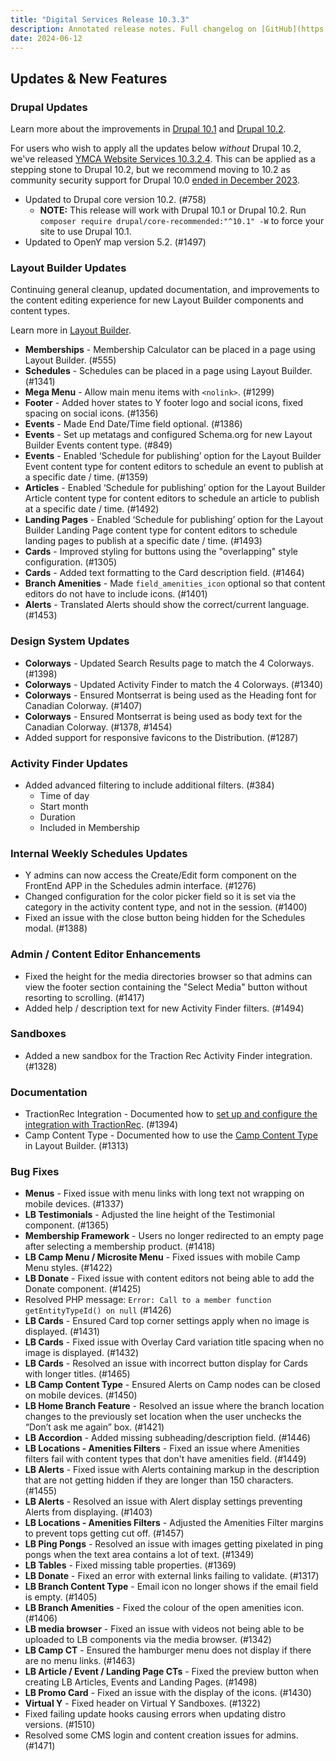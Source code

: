 ```yaml
---
title: "Digital Services Release 10.3.3"
description: Annotated release notes. Full changelog on [GitHub](https://github.com/YCloudYUSA/yusaopeny/releases/tag/10.3.3)
date: 2024-06-12
---
```


## Updates & New Features

### Drupal Updates

Learn more about the improvements in [Drupal 10.1](https://www.drupal.org/blog/drupal-10-1-0) and [Drupal 10.2](https://www.drupal.org/blog/drupal-10-2-0).

For users who wish to apply all the updates below *without* Drupal 10.2, we've released [YMCA Website Services 10.3.2.4](https://github.com/YCloudYUSA/yusaopeny/releases/tag/10.3.2.4). This can be applied as a stepping stone to Drupal 10.2, but we recommend moving to 10.2 as community security support for Drupal 10.0 [ended in December 2023](https://endoflife.date/drupal).

*   Updated to Drupal core version 10.2. (#758)
    *   **NOTE:** This release will work with Drupal 10.1 or Drupal 10.2. Run `composer require drupal/core-recommended:"^10.1" -W` to force your site to use Drupal 10.1.
*   Updated to OpenY map version 5.2. (#1497)

### Layout Builder Updates

Continuing general cleanup, updated documentation, and improvements to the content editing experience for new Layout Builder components and content types.

Learn more in [Layout Builder](/docs/user-documentation/layout-builder/).

*   **Memberships** - Membership Calculator can be placed in a page using Layout Builder. (#555)
*   **Schedules** - Schedules can be placed in a page using Layout Builder. (#1341)
*   **Mega Menu** - Allow main menu items with `<nolink>`. (#1299)
*   **Footer** - Added hover states to Y footer logo and social icons, fixed spacing on social icons. (#1356)
*   **Events** - Made End Date/Time field optional. (#1386)
*   **Events** - Set up metatags and configured Schema.org for new Layout Builder Events content type. (#849)
*   **Events** - Enabled ‘Schedule for publishing’ option for the Layout Builder Event content type for content editors to schedule an event to publish at a specific date / time. (#1359)
*   **Articles** - Enabled ‘Schedule for publishing’ option for the Layout Builder Article content type for content editors to schedule an article to publish at a specific date / time. (#1492)
*   **Landing Pages** - Enabled ‘Schedule for publishing’ option for the Layout Builder Landing Page content type for content editors to schedule landing pages to publish at a specific date / time. (#1493)
*   **Cards** - Improved styling for buttons using the "overlapping" style configuration. (#1305)
*   **Cards** - Added text formatting to the Card description field. (#1464)
*   **Branch Amenities** - Made `field_amenities_icon` optional so that content editors do not have to include icons. (#1401)
*   **Alerts** - Translated Alerts should show the correct/current language. (#1453)

### Design System Updates

*   **Colorways** - Updated Search Results page to match the 4 Colorways. (#1398)
*   **Colorways** - Updated Activity Finder to match the 4 Colorways. (#1340)
*   **Colorways** - Ensured Montserrat is being used as the Heading font for Canadian Colorway. (#1407)
*   **Colorways** - Ensured Montserrat is being used as body text for the Canadian Colorway. (#1378, #1454)
*   Added support for responsive favicons to the Distribution. (#1287)

### Activity Finder Updates

*   Added advanced filtering to include additional filters. (#384)
    *   Time of day
    *   Start month
    *   Duration
    *   Included in Membership

### Internal Weekly Schedules Updates

*   Y admins can now access the Create/Edit form component on the FrontEnd APP in the Schedules admin interface. (#1276)
*   Changed configuration for the color picker field so it is set via the category in the activity content type, and not in the session. (#1400)
*   Fixed an issue with the close button being hidden for the Schedules modal. (#1388)

### Admin / Content Editor Enhancements

*   Fixed the height for the media directories browser so that admins can view the footer section containing the "Select Media" button without resorting to scrolling. (#1417)
*   Added help / description text for new Activity Finder filters. (#1494)

### Sandboxes

*   Added a new sandbox for the Traction Rec Activity Finder integration. (#1328)

### Documentation

*   TractionRec Integration - Documented how to [set up and configure the integration with TractionRec](/docs/development/program-event-framework/#syncers). (#1394)
*   Camp Content Type - Documented how to use the [Camp Content Type](/docs/user-documentation/content-types/camp/) in Layout Builder. (#1313)

### Bug Fixes

*   **Menus** - Fixed issue with menu links with long text not wrapping on mobile devices. (#1337)
*   **LB Testimonials** - Adjusted the line height of the Testimonial component. (#1365)
*   **Membership Framework** - Users no longer redirected to an empty page after selecting a membership product. (#1418)
*   **LB Camp Menu / Microsite Menu** - Fixed issues with mobile Camp Menu styles. (#1422)
*   **LB Donate** - Fixed issue with content editors not being able to add the Donate component. (#1425)
*   Resolved PHP message: `Error: Call to a member function getEntityTypeId() on null` (#1426)
*   **LB Cards** - Ensured Card top corner settings apply when no image is displayed. (#1431)
*   **LB Cards** - Fixed issue with Overlay Card variation title spacing when no image is displayed. (#1432)
*   **LB Cards** - Resolved an issue with incorrect button display for Cards with longer titles. (#1465)
*   **LB Camp Content Type** - Ensured Alerts on Camp nodes can be closed on mobile devices. (#1450)
*   **LB Home Branch Feature** - Resolved an issue where the branch location changes to the previously set location when the user unchecks the “Don’t ask me again” box. (#1421)
*   **LB Accordion** - Added missing subheading/description field. (#1446)
*   **LB Locations - Amenities Filters** - Fixed an issue where Amenities filters fail with content types that don't have amenities field. (#1449)
*   **LB Alerts** - Fixed issue with Alerts containing markup in the description that are not getting hidden if they are longer than 150 characters. (#1455)
*   **LB Alerts** - Resolved an issue with Alert display settings preventing Alerts from displaying. (#1403)
*   **LB Locations - Amenities Filters** - Adjusted the Amenities Filter margins to prevent tops getting cut off. (#1457)
*   **LB Ping Pongs** - Resolved an issue with images getting pixelated in ping pongs when the text area contains a lot of text. (#1349)
*   **LB Tables** - Fixed missing table properties. (#1369)
*   **LB Donate** - Fixed an error with external links failing to validate. (#1317)
*   **LB Branch Content Type** - Email icon no longer shows if the email field is empty. (#1405)
*   **LB Branch Amenities** - Fixed the colour of the open amenities icon. (#1406)
*   **LB media browser** - Fixed an issue with videos not being able to be uploaded to LB components via the media browser. (#1342)
*   **LB Camp CT** - Ensured the hamburger menu does not display if there are no menu links. (#1463)
*   **LB Article / Event / Landing Page CTs** - Fixed the preview button when creating LB Articles, Events and Landing Pages. (#1498)
*   **LB Promo Card** - Fixed an issue with the display of the icons. (#1430)
*   **Virtual Y** - Fixed header on Virtual Y Sandboxes. (#1322)
*   Fixed failing update hooks causing errors when updating distro versions. (#1510)
*   Resolved some CMS login and content creation issues for admins. (#1471)
